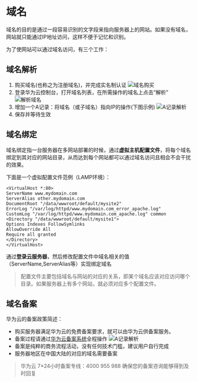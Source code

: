 # 域名

域名的目的是通过一段容易识别的文字段来指向服务器上的网站。如果没有域名，网站就只能通过IP地址访问，这样不便于记忆和识别。

为了使网站可以通过域名访问，有三个工作：

## 域名解析

1. 购买域名(也称之为注册域名)，并完成实名制认证
   ![域名购买](http://libs.websoft9.com/Websoft9/DocsPicture/zh/huaweicloud/huaweicloud-buydomain-websoft9.png)
2. 登录华为云控制台，打开域名列表，在所需操作的域名上点击“解析”
   ![解析域名](http://libs.websoft9.com/Websoft9/DocsPicture/zh/huaweicloud/huaweicloud-dns-websoft9.png)
3. 增加一个A记录：将域名（或子域名）指向IP的操作(下图示例)
   ![A记录解析](http://libs.websoft9.com/Websoft9/DocsPicture/zh/huaweicloud/huaweicloud-dnsrev-websoft9.png)
2. 保存并等待生效

## 域名绑定

域名绑定指一台服务器在多网站部署的时候，通过**虚拟主机配置文件**，将每个域名绑定到其对应的网站目录，从而达到每个网站都可以通过域名访问且相会不会干扰的效果。

下面是一个虚拟配置文件范例（LAMP环境）：

   ~~~ 
<VirtualHost *:80>
ServerName www.mydomain.com
ServerAlias other.mydomain.com
DocumentRoot "/data/wwwroot/default/mysite2"
ErrorLog "/var/log/httpd/www.mydomain.com_error_apache.log"
CustomLog "/var/log/httpd/www.mydomain.com_apache.log" common
<Directory "/data/wwwroot/default/mysite1">
Options Indexes FollowSymlinks
AllowOverride All
Require all granted
</Directory>
</VirtualHost>
   ~~~

通过**登录云服务器**，然后修改配置文件中域名相关的值（ServerName,ServerAlias等）实现绑定域名

> 配置文件主要包括域名与网站的对应的关系，即某个域名应该对应访问哪个目录。如果服务器上有多个网站，就必须对应多个配置文件。

## 域名备案

华为云的备案政策简述：

- 购买服务器满足华为云的免费备案要求，就可以由华为云供备案服务。  
- 备案过程请通过[华为云备案系统](https://beian.huaweicloud.com/)全程操作
   ![A记录解析](http://libs.websoft9.com/Websoft9/DocsPicture/zh/huaweicloud/huaweicloud-dnsbeians-websoft9.png)
- 备案是纯粹的商务流程活动，没有任何技术门槛，建议用户自行完成
- 服务器地区在中国大陆的对应的域名需要备案

> 华为云 7*24小时备案专线：4000 955 988 确保您的备案咨询能够得到及时回复

